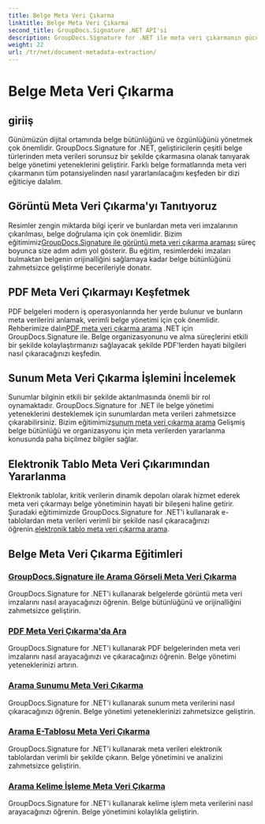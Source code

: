 ```yaml
---
title: Belge Meta Veri Çıkarma
linktitle: Belge Meta Veri Çıkarma
second_title: GroupDocs.Signature .NET API'si
description: GroupDocs.Signature for .NET ile meta veri çıkarmanın gücünün kilidini açın. Gelişmiş yönetim için belge meta verilerini zahmetsizce aramayı ve çıkarmayı öğrenin.
weight: 22
url: /tr/net/document-metadata-extraction/
---
```


# Belge Meta Veri Çıkarma


## giriiş

Günümüzün dijital ortamında belge bütünlüğünü ve özgünlüğünü yönetmek çok önemlidir. GroupDocs.Signature for .NET, geliştiricilerin çeşitli belge türlerinden meta verileri sorunsuz bir şekilde çıkarmasına olanak tanıyarak belge yönetimi yeteneklerini geliştirir. Farklı belge formatlarında meta veri çıkarmanın tüm potansiyelinden nasıl yararlanılacağını keşfeden bir dizi eğiticiye dalalım.

## Görüntü Meta Veri Çıkarma'yı Tanıtıyoruz
 Resimler zengin miktarda bilgi içerir ve bunlardan meta veri imzalarının çıkarılması, belge doğrulama için çok önemlidir. Bizim eğitimimiz[GroupDocs.Signature ile görüntü meta veri çıkarma araması](./search-image-metadata-extraction/) süreç boyunca size adım adım yol gösterir. Bu eğitim, resimlerdeki imzaları bulmaktan belgenin orijinalliğini sağlamaya kadar belge bütünlüğünü zahmetsizce geliştirme becerileriyle donatır.

## PDF Meta Veri Çıkarmayı Keşfetmek
PDF belgeleri modern iş operasyonlarında her yerde bulunur ve bunların meta verilerini anlamak, verimli belge yönetimi için çok önemlidir. Rehberimize dalın[PDF meta veri çıkarma arama](./search-pdf-metadata-extraction/) .NET için GroupDocs.Signature ile. Belge organizasyonunu ve alma süreçlerini etkili bir şekilde kolaylaştırmanızı sağlayacak şekilde PDF'lerden hayati bilgileri nasıl çıkaracağınızı keşfedin.

## Sunum Meta Veri Çıkarma İşlemini İncelemek
 Sunumlar bilginin etkili bir şekilde aktarılmasında önemli bir rol oynamaktadır. GroupDocs.Signature for .NET ile belge yönetimi yeteneklerini desteklemek için sunumlardan meta verileri zahmetsizce çıkarabilirsiniz. Bizim eğitimimiz[sunum meta veri çıkarma arama](./search-presentation-metadata-extraction/) Gelişmiş belge bütünlüğü ve organizasyonu için meta verilerden yararlanma konusunda paha biçilmez bilgiler sağlar.

## Elektronik Tablo Meta Veri Çıkarımından Yararlanma
Elektronik tablolar, kritik verilerin dinamik depoları olarak hizmet ederek meta veri çıkarmayı belge yönetiminin hayati bir bileşeni haline getirir. Şuradaki eğitimimizde GroupDocs.Signature for .NET'i kullanarak e-tablolardan meta verileri verimli bir şekilde nasıl çıkaracağınızı öğrenin.[elektronik tablo meta veri çıkarma arama](./search-spreadsheet-metadata-extraction/). 

## Belge Meta Veri Çıkarma Eğitimleri
### [GroupDocs.Signature ile Arama Görseli Meta Veri Çıkarma](./search-image-metadata-extraction/)
GroupDocs.Signature for .NET'i kullanarak belgelerde görüntü meta veri imzalarını nasıl arayacağınızı öğrenin. Belge bütünlüğünü ve orijinalliğini zahmetsizce geliştirin.
### [PDF Meta Veri Çıkarma'da Ara](./search-pdf-metadata-extraction/)
GroupDocs.Signature for .NET'i kullanarak PDF belgelerinden meta veri imzalarını nasıl arayacağınızı ve çıkaracağınızı öğrenin. Belge yönetimi yeteneklerinizi artırın.
### [Arama Sunumu Meta Veri Çıkarma](./search-presentation-metadata-extraction/)
GroupDocs.Signature for .NET'i kullanarak sunum meta verilerini nasıl çıkaracağınızı öğrenin. Belge yönetimi yeteneklerinizi zahmetsizce geliştirin.
### [Arama E-Tablosu Meta Veri Çıkarma](./search-spreadsheet-metadata-extraction/)
GroupDocs.Signature for .NET'i kullanarak meta verileri elektronik tablolardan verimli bir şekilde çıkarın. Belge yönetimini ve analizini zahmetsizce geliştirin.
### [Arama Kelime İşleme Meta Veri Çıkarma](./search-word-processing-metadata-extraction/)
GroupDocs.Signature for .NET'i kullanarak kelime işlem meta verilerini nasıl arayacağınızı öğrenin. Belge yönetimini kolaylıkla geliştirin.